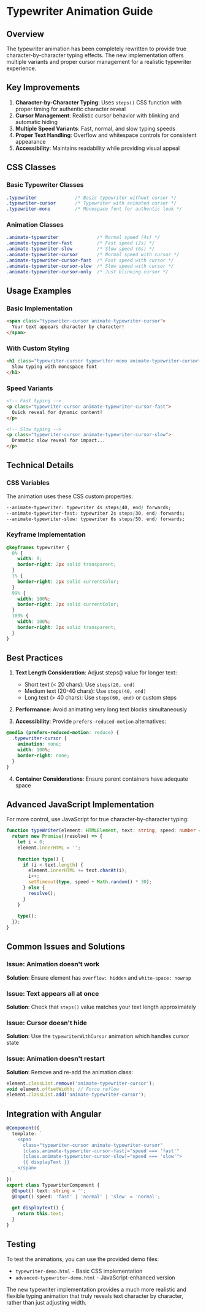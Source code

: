 # Typewriter Animation Guide

## Overview

The typewriter animation has been completely rewritten to provide true character-by-character typing effects. The new implementation offers multiple variants and proper cursor management for a realistic typewriter experience.

## Key Improvements

1. **Character-by-Character Typing**: Uses `steps()` CSS function with proper timing for authentic character reveal
2. **Cursor Management**: Realistic cursor behavior with blinking and automatic hiding
3. **Multiple Speed Variants**: Fast, normal, and slow typing speeds
4. **Proper Text Handling**: Overflow and whitespace controls for consistent appearance
5. **Accessibility**: Maintains readability while providing visual appeal

## CSS Classes

### Basic Typewriter Classes

```css
.typewriter              /* Basic typewriter without cursor */
.typewriter-cursor       /* Typewriter with animated cursor */
.typewriter-mono         /* Monospace font for authentic look */
```

### Animation Classes

```css
.animate-typewriter              /* Normal speed (4s) */
.animate-typewriter-fast         /* Fast speed (2s) */
.animate-typewriter-slow         /* Slow speed (6s) */
.animate-typewriter-cursor       /* Normal speed with cursor */
.animate-typewriter-cursor-fast  /* Fast speed with cursor */
.animate-typewriter-cursor-slow  /* Slow speed with cursor */
.animate-typewriter-cursor-only  /* Just blinking cursor */
```

## Usage Examples

### Basic Implementation

```html
<span class="typewriter-cursor animate-typewriter-cursor">
  Your text appears character by character!
</span>
```

### With Custom Styling

```html
<h1 class="typewriter-cursor typewriter-mono animate-typewriter-cursor-slow text-2xl font-bold">
  Slow typing with monospace font
</h1>
```

### Speed Variants

```html
<!-- Fast typing -->
<p class="typewriter-cursor animate-typewriter-cursor-fast">
  Quick reveal for dynamic content!
</p>

<!-- Slow typing -->
<p class="typewriter-cursor animate-typewriter-cursor-slow">
  Dramatic slow reveal for impact...
</p>
```

## Technical Details

### CSS Variables

The animation uses these CSS custom properties:

```css
--animate-typewriter: typewriter 4s steps(40, end) forwards;
--animate-typewriter-fast: typewriter 2s steps(30, end) forwards;
--animate-typewriter-slow: typewriter 6s steps(50, end) forwards;
```

### Keyframe Implementation

```css
@keyframes typewriter {
  0% { 
    width: 0;
    border-right: 2px solid transparent;
  }
  1% {
    border-right: 2px solid currentColor;
  }
  99% { 
    width: 100%;
    border-right: 2px solid currentColor;
  }
  100% { 
    width: 100%;
    border-right: 2px solid transparent;
  }
}
```

## Best Practices

1. **Text Length Consideration**: Adjust steps() value for longer text:
   - Short text (< 20 chars): Use `steps(20, end)`
   - Medium text (20-40 chars): Use `steps(40, end)`
   - Long text (> 40 chars): Use `steps(60, end)` or custom steps

2. **Performance**: Avoid animating very long text blocks simultaneously

3. **Accessibility**: Provide `prefers-reduced-motion` alternatives:

```css
@media (prefers-reduced-motion: reduce) {
  .typewriter-cursor {
    animation: none;
    width: 100%;
    border-right: none;
  }
}
```

4. **Container Considerations**: Ensure parent containers have adequate space

## Advanced JavaScript Implementation

For more control, use JavaScript for true character-by-character typing:

```typescript
function typeWriter(element: HTMLElement, text: string, speed: number = 50): Promise<void> {
  return new Promise((resolve) => {
    let i = 0;
    element.innerHTML = '';
    
    function type() {
      if (i < text.length) {
        element.innerHTML += text.charAt(i);
        i++;
        setTimeout(type, speed + Math.random() * 30);
      } else {
        resolve();
      }
    }
    
    type();
  });
}
```

## Common Issues and Solutions

### Issue: Animation doesn't work
**Solution**: Ensure element has `overflow: hidden` and `white-space: nowrap`

### Issue: Text appears all at once
**Solution**: Check that `steps()` value matches your text length approximately

### Issue: Cursor doesn't hide
**Solution**: Use the `typewriterWithCursor` animation which handles cursor state

### Issue: Animation doesn't restart
**Solution**: Remove and re-add the animation class:

```javascript
element.classList.remove('animate-typewriter-cursor');
void element.offsetWidth; // Force reflow
element.classList.add('animate-typewriter-cursor');
```

## Integration with Angular

```typescript
@Component({
  template: `
    <span 
      class="typewriter-cursor animate-typewriter-cursor"
      [class.animate-typewriter-cursor-fast]="speed === 'fast'"
      [class.animate-typewriter-cursor-slow]="speed === 'slow'">
      {{ displayText }}
    </span>
  `
})
export class TypewriterComponent {
  @Input() text: string = '';
  @Input() speed: 'fast' | 'normal' | 'slow' = 'normal';
  
  get displayText() {
    return this.text;
  }
}
```

## Testing

To test the animations, you can use the provided demo files:
- `typewriter-demo.html` - Basic CSS implementation
- `advanced-typewriter-demo.html` - JavaScript-enhanced version

The new typewriter implementation provides a much more realistic and flexible typing animation that truly reveals text character by character, rather than just adjusting width.
